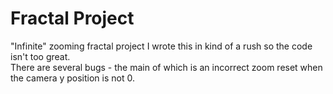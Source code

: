# Fractal Project  
"Infinite" zooming fractal project
I wrote this in kind of a rush so the code isn't too great.  
There are several bugs - the main of which is an incorrect zoom reset when the camera y position is not 0.  